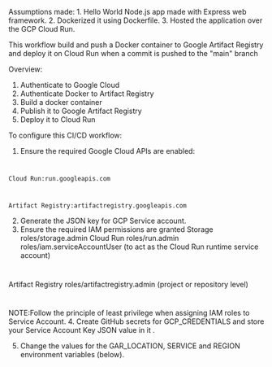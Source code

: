    Assumptions made: 
       1. Hello World Node.js app made with Express web framework.
       2. Dockerized it using Dockerfile.
       3. Hosted the application over the GCP Cloud Run.

 This workflow build and push a Docker container to Google Artifact Registry and deploy it on Cloud Run when a commit is pushed to the "main" branch

 Overview:
 1. Authenticate to Google Cloud
 2. Authenticate Docker to Artifact Registry
 3. Build a docker container
 4. Publish it to Google Artifact Registry
 5. Deploy it to Cloud Run

To configure this CI/CD workflow:
 1. Ensure the required Google Cloud APIs are enabled:
 #
    Cloud Run:run.googleapis.com
#
    Artifact Registry:artifactregistry.googleapis.com
 2. Generate the JSON key for GCP Service account.
 3. Ensure the required IAM permissions are granted
    Storage
       roles/storage.admin
   Cloud Run
      roles/run.admin
      roles/iam.serviceAccountUser     (to act as the Cloud Run runtime service account)
#
   Artifact Registry
      roles/artifactregistry.admin     (project or repository level)
#
   NOTE:Follow the principle of least privilege when assigning IAM roles to Service Account.
 4. Create GitHub secrets for GCP_CREDENTIALS and store your Service Account Key JSON value in it .

 5. Change the values for the GAR_LOCATION, SERVICE and REGION environment variables (below).
